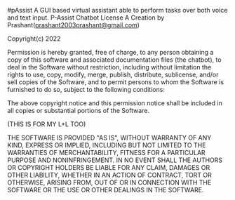 #pAssist
A GUI based virtual assistant able to perform tasks over both voice and text input.
P-Assist Chatbot License
A Creation by Prashant(prashant2003prashant@gmail.com)


Copyright(c) 2022

Permission is hereby granted, free of charge, to any person obtaining a copy
of this software and associated documentation files (the chatbot), to deal
in the Software without restriction, including without limitation the rights
to use, copy, modify, merge, publish, distribute, sublicense, and/or sell
copies of the Software, and to permit persons to whom the Software is
furnished to do so, subject to the following conditions:

The above copyright notice and this permission notice shall be included in all
copies or substantial portions of the Software.

(THIS IS FOR MY L+L TOO)

THE SOFTWARE IS PROVIDED "AS IS", WITHOUT WARRANTY OF ANY KIND, EXPRESS OR
IMPLIED, INCLUDING BUT NOT LIMITED TO THE WARRANTIES OF MERCHANTABILITY,
FITNESS FOR A PARTICULAR PURPOSE AND NONINFRINGEMENT. IN NO EVENT SHALL THE
AUTHORS OR COPYRIGHT HOLDERS BE LIABLE FOR ANY CLAIM, DAMAGES OR OTHER
LIABILITY, WHETHER IN AN ACTION OF CONTRACT, TORT OR OTHERWISE, ARISING FROM,
OUT OF OR IN CONNECTION WITH THE SOFTWARE OR THE USE OR OTHER DEALINGS IN THE
SOFTWARE.

